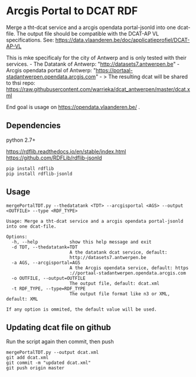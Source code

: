 Arcgis Portal to DCAT RDF 
=========================

Merge a tht-dcat service and a arcgis opendata portal-jsonld into one dcat-file. 
The output file should be compatible with the DCAT-AP VL specifications. 
See: https://data.vlaanderen.be/doc/applicatieprofiel/DCAT-AP-VL

This is mke specificaly for the city of Antwerp and is only tested with their services.
    - The Datatank of Antwerp:  "http://datasets7.antwerpen.be"
    - Arcgis opendata portal of Antwerp: "https://portaal-stadantwerpen.opendata.arcgis.com"
    - > The resulting dcat will be shared to thsi repo: https://raw.githubusercontent.com/warrieka/dcat_antwerpen/master/dcat.xml

End goal is usage on https://opendata.vlaanderen.be/ .
    
Dependencies 
------------
python 2.7+

https://rdflib.readthedocs.io/en/stable/index.html
https://github.com/RDFLib/rdflib-jsonld

    pip install rdflib
    pip install rdflib-jsonld

Usage
-----

    mergePortalTDT.py --thedatatank <TDT> --arcgisportal <AGS> --output <OUTFILE> --type <RDF_TYPE>

    Usage: Merge a tht-dcat service and a arcgis opendata portal-jsonld into one dcat-file.

    Options:
      -h, --help            show this help message and exit
      -d TDT, --thedatatank=TDT
                            A the datatank dcat service, default:
                            http://datasets7.antwerpen.be
      -a AGS, --arcgisportal=AGS
                            A the Arcgis opendata service, default: https
                            ://portaal-stadantwerpen.opendata.arcgis.com
      -o OUTFILE, --output=OUTFILE
                            The output file, default: dcat.xml
      -t RDF_TYPE, --type=RDF_TYPE
                            The output file format like n3 or XML, default: XML

    If any option is ommited, the default value will be used. 
    
    
Updating dcat file on github
----------------------------

Run the script again then commit, then push

    mergePortalTDT.py --output dcat.xml
    git add dcat.xml
    git commit -m "updated dcat.xml"
    git push origin master

    
    
